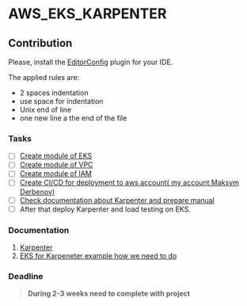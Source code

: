 # AWS_EKS_KARPENTER

## Contribution

Please, install the [EditorConfig](https://editorconfig.org/) plugin for your IDE.

The applied rules are:

- 2 spaces indentation
- use space for indentation
- Unix end of line
- one new line a the end of the file

### Tasks

- [ ] [Create module of EKS](https://github.com/orgs/GeekOpsUA/projects/1/views/1?pane=issue&itemId=51803422)
- [ ] [Create module of VPC](https://github.com/orgs/GeekOpsUA/projects/1/views/1?pane=issue&itemId=51803436)
- [ ] [Create module of IAM](https://github.com/orgs/GeekOpsUA/projects/1/views/1?pane=issue&itemId=51803463)
- [ ] [Create CI/CD for deployment to aws account( my account Maksym Derbenov)](https://github.com/orgs/GeekOpsUA/projects/1/views/1?pane=issue&itemId=51803463)
- [ ] [Check documentation about Karpenter and prepare manual](https://github.com/orgs/GeekOpsUA/projects/1/views/1?pane=issue&itemId=51803648)
- [ ] After that deploy Karpenter and load testing on EKS.

### Documentation

1. [Karpenter](https://karpenter.sh/v0.30/getting-started/getting-started-with-karpenter)
2. [EKS for Karpeneter example how we need to do](https://github.com/aws-ia/terraform-aws-eks-blueprints/tree/main/patterns/karpenter)

### Deadline

> **During 2-3 weeks need to complete with project**
